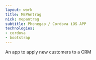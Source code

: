 ```yaml
---
layout: work
title: MEPAntrag
nick: mepantrag
subtitle: Phonegap / Cordova iOS APP
technologies:
- cordova
- bootstrap
---
```

An app to apply new customers to a CRM
